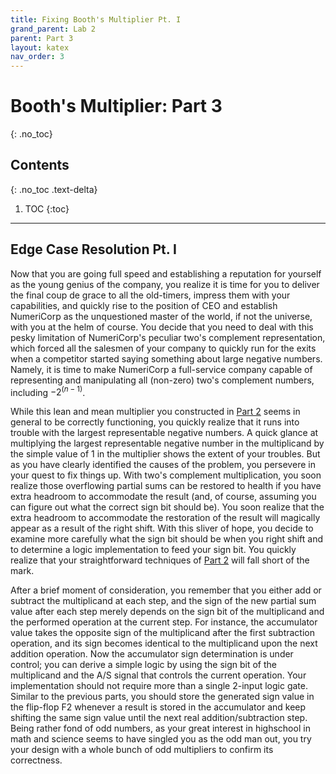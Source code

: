 ```yaml
---
title: Fixing Booth's Multiplier Pt. I
grand_parent: Lab 2
parent: Part 3
layout: katex
nav_order: 3
---
```


# Booth's Multiplier: Part 3
{: .no_toc}

## Contents
{: .no_toc .text-delta}

1. TOC
{:toc}

---

## Edge Case Resolution Pt. I

Now that you are going full speed and establishing a reputation for yourself as the young genius of the company, you realize it is time for you to deliver the final coup de grace to all the old-timers, impress them with your capabilities, and quickly rise to the position of CEO and establish NumeriCorp as the unquestioned master of the world, if not the universe, with you at the helm of course.
You decide that you need to deal with this pesky limitation of NumeriCorp's peculiar two's complement representation,
which forced all the salesmen of your company to quickly run for the exits when a competitor started saying something about large negative numbers.
Namely, it is time to make NumeriCorp a full-service company capable of representing and manipulating all (non-zero) two's complement numbers, including $-2^{(n-1)}$.

While this lean and mean multiplier you constructed in [Part 2](https://cse140l.github.io/fa24-labs/docs/lab2/part2) seems in general to be correctly functioning, you quickly realize that it runs into trouble with the largest representable negative numbers.
A quick glance at multiplying the largest representable negative number in the multiplicand by the simple value of 1 in the multiplier shows the extent of your troubles.
But as you have clearly identified the causes of the problem, you persevere in your quest to fix things up.
With two's complement multiplication, you soon realize those overflowing partial sums can be restored to health if you have extra headroom to accommodate the result (and, of course, assuming you can figure out what the correct sign bit should be).
You soon realize that the extra headroom to accommodate the restoration of the result will magically appear as a result of the right shift.
With this sliver of hope, you decide to examine more carefully what the sign bit should be when you right shift and to determine a logic implementation to feed your sign bit.
You quickly realize that your straightforward techniques of [Part 2](https://cse140l.github.io/fa24-labs/docs/lab2/part2) will fall short of the mark.

After a brief moment of consideration, you remember that you either add or subtract the multiplicand at each step, and the sign of the new partial sum value after each step merely depends on the sign bit of the multiplicand and the performed operation at the current step.
For instance, the accumulator value takes the opposite sign of the multiplicand after the first subtraction operation, and its sign becomes identical to the multiplicand upon the next addition operation.
Now the accumulator sign determination is under control; you can derive a simple logic by using the sign bit of the multiplicand and the A/S signal that controls the current operation.
Your implementation should not require more than a single 2-input logic gate.
Similar to the previous parts, you should store the generated sign value in the flip-flop F2 whenever a result is stored in the accumulator and keep shifting the same sign value until the next real addition/subtraction step.
Being rather fond of odd numbers, as your great interest in highschool in math and science seems to have singled you as the odd man out, you try your design with a whole bunch of odd multipliers to confirm its correctness.
